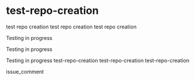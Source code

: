 # test-repo-creation
test repo creation
test repo creation
test repo creation

Testing in progress

Testing in progress

Testing in progress
test-repo-creation
test-repo-creation
test-repo-creation





issue_comment
